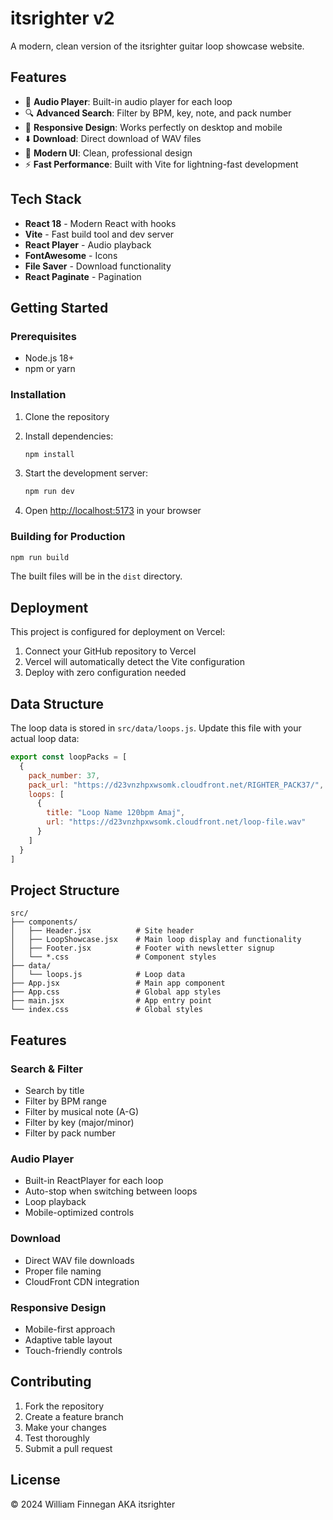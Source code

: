 # itsrighter v2

A modern, clean version of the itsrighter guitar loop showcase website.

## Features

- 🎵 **Audio Player**: Built-in audio player for each loop
- 🔍 **Advanced Search**: Filter by BPM, key, note, and pack number
- 📱 **Responsive Design**: Works perfectly on desktop and mobile
- ⬇️ **Download**: Direct download of WAV files
- 🎨 **Modern UI**: Clean, professional design
- ⚡ **Fast Performance**: Built with Vite for lightning-fast development

## Tech Stack

- **React 18** - Modern React with hooks
- **Vite** - Fast build tool and dev server
- **React Player** - Audio playback
- **FontAwesome** - Icons
- **File Saver** - Download functionality
- **React Paginate** - Pagination

## Getting Started

### Prerequisites

- Node.js 18+ 
- npm or yarn

### Installation

1. Clone the repository
2. Install dependencies:
   ```bash
   npm install
   ```

3. Start the development server:
   ```bash
   npm run dev
   ```

4. Open [http://localhost:5173](http://localhost:5173) in your browser

### Building for Production

```bash
npm run build
```

The built files will be in the `dist` directory.

## Deployment

This project is configured for deployment on Vercel:

1. Connect your GitHub repository to Vercel
2. Vercel will automatically detect the Vite configuration
3. Deploy with zero configuration needed

## Data Structure

The loop data is stored in `src/data/loops.js`. Update this file with your actual loop data:

```javascript
export const loopPacks = [
  {
    pack_number: 37,
    pack_url: "https://d23vnzhpxwsomk.cloudfront.net/RIGHTER_PACK37/",
    loops: [
      {
        title: "Loop Name 120bpm Amaj",
        url: "https://d23vnzhpxwsomk.cloudfront.net/loop-file.wav"
      }
    ]
  }
]
```

## Project Structure

```
src/
├── components/
│   ├── Header.jsx          # Site header
│   ├── LoopShowcase.jsx    # Main loop display and functionality
│   ├── Footer.jsx          # Footer with newsletter signup
│   └── *.css               # Component styles
├── data/
│   └── loops.js            # Loop data
├── App.jsx                 # Main app component
├── App.css                 # Global app styles
├── main.jsx                # App entry point
└── index.css               # Global styles
```

## Features

### Search & Filter
- Search by title
- Filter by BPM range
- Filter by musical note (A-G)
- Filter by key (major/minor)
- Filter by pack number

### Audio Player
- Built-in ReactPlayer for each loop
- Auto-stop when switching between loops
- Loop playback
- Mobile-optimized controls

### Download
- Direct WAV file downloads
- Proper file naming
- CloudFront CDN integration

### Responsive Design
- Mobile-first approach
- Adaptive table layout
- Touch-friendly controls

## Contributing

1. Fork the repository
2. Create a feature branch
3. Make your changes
4. Test thoroughly
5. Submit a pull request

## License

© 2024 William Finnegan AKA itsrighter